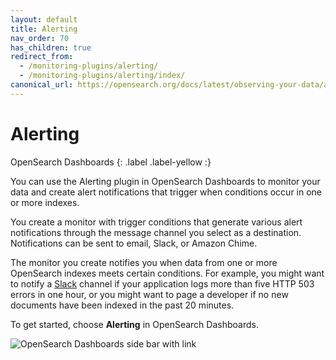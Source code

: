 ```yaml
---
layout: default
title: Alerting
nav_order: 70
has_children: true
redirect_from:
  - /monitoring-plugins/alerting/
  - /monitoring-plugins/alerting/index/
canonical_url: https://opensearch.org/docs/latest/observing-your-data/alerting/index/
---
```


# Alerting
OpenSearch Dashboards
{: .label .label-yellow :}

You can use the Alerting plugin in OpenSearch Dashboards to monitor your data and create alert notifications that trigger when conditions occur in one or more indexes.

You create a monitor with trigger conditions that generate various alert notifications through the message channel you select as a destination. Notifications can be sent to email, Slack, or Amazon Chime.

The monitor you create notifies you when data from one or more OpenSearch indexes meets certain conditions. For example, you might want to notify a [Slack](https://slack.com/) channel if your application logs more than five HTTP 503 errors in one hour, or you might want to page a developer if no new documents have been indexed in the past 20 minutes.

To get started, choose **Alerting** in OpenSearch Dashboards.

![OpenSearch Dashboards side bar with link]({{site.url}}{{site.baseurl}}/images/alerting.png)
